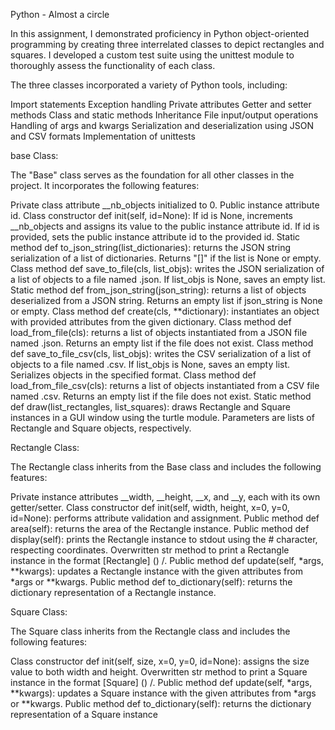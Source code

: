 Python - Almost a circle

In this assignment, I demonstrated proficiency in Python object-oriented programming by creating three interrelated classes to depict rectangles and squares. I developed a custom test suite using the unittest module to thoroughly assess the functionality of each class.

The three classes incorporated a variety of Python tools, including:

Import statements Exception handling Private attributes Getter and setter methods Class and static methods Inheritance File input/output operations Handling of args and kwargs Serialization and deserialization using JSON and CSV formats Implementation of unittests

base Class:

The "Base" class serves as the foundation for all other classes in the project. It incorporates the following features:

Private class attribute __nb_objects initialized to 0. Public instance attribute id. Class constructor def init(self, id=None): If id is None, increments __nb_objects and assigns its value to the public instance attribute id. If id is provided, sets the public instance attribute id to the provided id. Static method def to_json_string(list_dictionaries): returns the JSON string serialization of a list of dictionaries. Returns "[]" if the list is None or empty. Class method def save_to_file(cls, list_objs): writes the JSON serialization of a list of objects to a file named .json. If list_objs is None, saves an empty list. Static method def from_json_string(json_string): returns a list of objects deserialized from a JSON string. Returns an empty list if json_string is None or empty. Class method def create(cls, **dictionary): instantiates an object with provided attributes from the given dictionary. Class method def load_from_file(cls): returns a list of objects instantiated from a JSON file named .json. Returns an empty list if the file does not exist. Class method def save_to_file_csv(cls, list_objs): writes the CSV serialization of a list of objects to a file named .csv. If list_objs is None, saves an empty list. Serializes objects in the specified format. Class method def load_from_file_csv(cls): returns a list of objects instantiated from a CSV file named .csv. Returns an empty list if the file does not exist. Static method def draw(list_rectangles, list_squares): draws Rectangle and Square instances in a GUI window using the turtle module. Parameters are lists of Rectangle and Square objects, respectively.

Rectangle Class:

The Rectangle class inherits from the Base class and includes the following features:

Private instance attributes __width, __height, __x, and __y, each with its own getter/setter. Class constructor def init(self, width, height, x=0, y=0, id=None): performs attribute validation and assignment. Public method def area(self): returns the area of the Rectangle instance. Public method def display(self): prints the Rectangle instance to stdout using the # character, respecting coordinates. Overwritten str method to print a Rectangle instance in the format [Rectangle] () /. Public method def update(self, *args, **kwargs): updates a Rectangle instance with the given attributes from *args or **kwargs. Public method def to_dictionary(self): returns the dictionary representation of a Rectangle instance.

Square Class:

The Square class inherits from the Rectangle class and includes the following features:

Class constructor def init(self, size, x=0, y=0, id=None): assigns the size value to both width and height. Overwritten str method to print a Square instance in the format [Square] () /. Public method def update(self, *args, **kwargs): updates a Square instance with the given attributes from *args or **kwargs. Public method def to_dictionary(self): returns the dictionary representation of a Square instance
